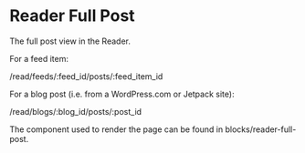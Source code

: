 # Reader Full Post

The full post view in the Reader.

For a feed item:

/read/feeds/:feed_id/posts/:feed_item_id

For a blog post (i.e. from a WordPress.com or Jetpack site):

/read/blogs/:blog_id/posts/:post_id

The component used to render the page can be found in blocks/reader-full-post.
